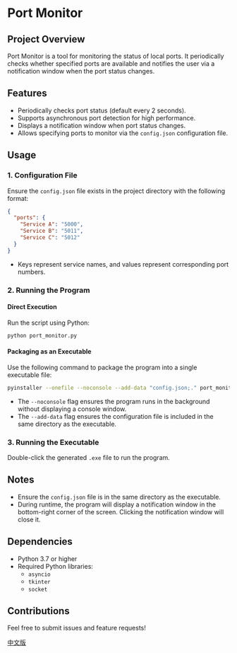 # Port Monitor

## Project Overview
Port Monitor is a tool for monitoring the status of local ports. It periodically checks whether specified ports are available and notifies the user via a notification window when the port status changes.

## Features
- Periodically checks port status (default every 2 seconds).
- Supports asynchronous port detection for high performance.
- Displays a notification window when port status changes.
- Allows specifying ports to monitor via the `config.json` configuration file.

## Usage

### 1. Configuration File
Ensure the `config.json` file exists in the project directory with the following format:
```json
{
  "ports": {
    "Service A": "5000",
    "Service B": "5011",
    "Service C": "5012"
  }
}
```
- Keys represent service names, and values represent corresponding port numbers.

### 2. Running the Program
#### Direct Execution
Run the script using Python:
```bash
python port_monitor.py
```

#### Packaging as an Executable
Use the following command to package the program into a single executable file:
```bash
pyinstaller --onefile --noconsole --add-data "config.json;." port_monitor.py
```
- The `--noconsole` flag ensures the program runs in the background without displaying a console window.
- The `--add-data` flag ensures the configuration file is included in the same directory as the executable.

### 3. Running the Executable
Double-click the generated `.exe` file to run the program.

## Notes
- Ensure the `config.json` file is in the same directory as the executable.
- During runtime, the program will display a notification window in the bottom-right corner of the screen. Clicking the notification window will close it.

## Dependencies
- Python 3.7 or higher
- Required Python libraries:
  - `asyncio`
  - `tkinter`
  - `socket`

## Contributions
Feel free to submit issues and feature requests!

[中文版](./README.md)
